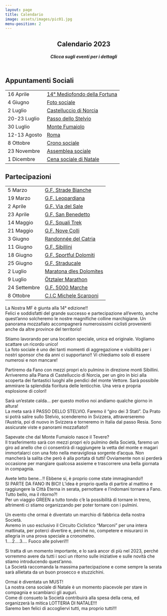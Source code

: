 ```yaml
---
layout: page
title: Calendario
image: assets/images/pic01.jpg
menu-position: 2
---
```


<div id="main" class="alt">
  <section id="calendario">
    <div class="inner">
      <header class="major">
        <h1>
          Calendario 2023
          <a
            href="https://calendar.google.com/calendar/u/0?cid=MDBmZWJiZDI2ZmMyNzE1YTFlMjg2MTE5MDVmMDhhYzNmMGEyNGZkMjkwMjc0NDJkMGY2NzlkYjlmOTNmOGRhOUBncm91cC5jYWxlbmRhci5nb29nbGUuY29t"
            class="icon fa-calendar-plus"
            title="Google Calendar">
          </a>
        </h1>
        <h5>Clicca sugli eventi per i dettagli</h5>
      </header>
      <div class="row">
        <div class="6u 12u$(small)">
          <h2>Appuntamenti Sociali</h2>
          <div class="table-wrapper">
            <table class="alt">
              <tbody>
                <tr>
                  <td>16 Aprile</td>
                  <td><a href="#cal0416" data-modal>14° Mediofondo della Fortuna</a></td>
                </tr>
                <tr>
                  <td>4 Giugno</td>
                  <td><a href="#cal0604" data-modal>Foto sociale</a></td>
                </tr>
                <tr>
                  <td>2 Luglio</td>
                  <td><a href="#cal0702" data-modal>Castelluccio di Norcia</a></td>
                </tr>
                <tr>
                  <td>20-23 Luglio</td>
                  <td><a href="#cal0720" data-modal>Passo dello Stelvio</a></td>
                </tr>
                <tr>
                  <td>30 Luglio</td>
                  <td><a href="#cal0730" data-modal>Monte Fumaiolo</a></td>
                </tr>
                <tr>
                  <td>12-13 Agosto</td>
                  <td><a href="#cal0812" data-modal>Roma</a></td>
                </tr>
                <tr>
                  <td>8 Ottobre</td>
                  <td><a href="#cal1008" data-modal>Crono sociale</a></td>
                </tr>
                <tr>
                  <td>23 Novembre</td>
                  <td><a href="#cal1123" data-modal>Assemblea sociale</a></td>
                </tr>
                <tr>
                  <td>1 Dicembre</td>
                  <td><a href="#cal1201" data-modal>Cena sociale di Natale</a></td>
                </tr>
              </tbody>
            </table>
          </div>
        </div>
        <div class="6u$ 12u$(small)">
          <h2>Partecipazioni</h2>
          <div class="table-wrapper">
            <table class="alt">
              <tbody>
                <tr>
                  <td>5 Marzo</td>
                  <td><a href="https://gfstradebianche.it/" target="_blank">G.F. Strade Bianche</a></td>
                </tr>
                <tr>
                  <td>19 Marzo</td>
                  <td><a href="http://www.fondoleopardiana.com/" target="_blank">G.F. Leopardiana</a></td>
                </tr>
                <tr>
                  <td>2 Aprile</td>
                  <td><a href="https://www.granfondoviadelsale.com/" target="_blank">G.F. Via del Sale</a></td>
                </tr>
                <tr>
                  <td>23 Aprile</td>
                  <td><a href="https://www.granfondosanbenedettodeltronto.it/" target="_blank">G.F. San Benedetto</a></td>
                </tr>
                <tr>
                  <td>14 Maggio</td>
                  <td><a href="https://www.granfondosquali.it/" target="_blank">G.F. Squali Trek</a></td>
                </tr>
                <tr>
                  <td>21 Maggio</td>
                  <td><a href="https://www.novecolli.it/" target="_blank">G.F. Nove Colli</a></td>
                </tr>
                <tr>
                  <td>3 Giugno</td>
                  <td><a href="https://www.facebook.com/profile.php?id=100075917361917" target="_blank">Randonnée del Catria</a></td>
                </tr>
                <tr>
                  <td>11 Giugno</td>
                  <td><a href="https://www.granfondodeisibillini.it/" target="_blank">G.F. Sibillini</a></td>
                </tr>
                <tr>
                  <td>18 Giugno</td>
                  <td><a href="https://www.sportfuldolomitirace.it/" target="_blank">G.F. Sportful Dolomiti</a></td>
                </tr>
                <tr>
                  <td>25 Giugno</td>
                  <td><a href="https://cicloducaleurbino.it/la-straducale/" target="_blank">G.F. Straducale</a></td>
                </tr>
                <tr>
                  <td>2 Luglio</td>
                  <td><a href="https://www.maratona.it/it/" target="_blank">Maratona dles Dolomites</a></td>
                </tr>
                <tr>
                  <td>9 Luglio</td>
                  <td><a href="https://www.oetztaler-radmarathon.com/it/home.html" target="_blank">Ötztaler Marathon</a></td>
                </tr>
                <tr>
                  <td>24 Settembre</td>
                  <td><a href="https://www.5milamarche.com/" target="_blank">G.F. 5000 Marche</a></td>
                </tr>
                <tr>
                  <td>8 Ottobre</td>
                  <td><a href="https://www.michelescarponi.it/granfondo/" target="_blank">C.I.C Michele Scarponi</a></td>
                </tr>
              </tbody>
            </table>
          </div>
        </div>
      </div>
    </div>
  </section>
</div>

<div id="cal0416" class="modal">
  <p>
    La Nostra MF è giunta alla 14° edizione!!<br>
    Felici e soddisfatti del grande successo e partecipazione all’evento, anche quest’anno solcheremo le nostre magnifiche colline marchigiane. Un panorama mozzafiato accompagnerà numerosissimi ciclisti provenienti anche da altre province del territorio!
  </p>
</div>
<div id="cal0604" class="modal">
  <p>
    Stiamo lavorando per una location speciale, unica ed originale.
    Vogliamo scattare un ricordo unico!<br>
    La foto sociale è uno dei tanti momenti di aggregazione e visibilità per i nostri sponsor che da anni ci supportano!!
    Vi chiediamo solo di essere numerosi e non mancare!
  </p>
</div>
<div id="cal0702" class="modal">
  <p>
    Partiremo da Fano con mezzi propri e/o pulmino in direzione monti Sibillini.<br>
    Arriveremo alla Piana di Castelluccio di Norcia, per un giro in bici alla scoperta dei fantastici luoghi alle pendici del monte Vettore.
    Sarà possibile ammirare la splendida fioritura delle lenticchie. Una vera e propria esplosione di colori!
  </p>
</div>
<div id="cal0720" class="modal">
  <p>
    Sarà un’estate calda… per questo motivo noi andiamo qualche giorno in altura!<br>
    La meta sarà il PASSO DELLO STELVIO. Faremo il “giro dei 3 Stati”. Da Prato si potrà salire sullo Stelvio, scenderemo in Svizzera, attraverseremo l’Austria, poi di nuovo in Svizzera e torneremo in Italia dal passo Resia. Sono assicurate viste e panorami mozzafiato!!
  </p>
</div>
<div id="cal0730" class="modal">
  <p>
    Sapevate che dal Monte Fumaiolo nasce il Tevere?<br>
    Il trasferimento sarà con mezzi propri e/o pulmino della Società, faremo un giro ad anello che ci consentirà di raggiungere la vetta del monte e magari immortalarci con una foto nella meravigliosa sorgente d’acqua.
    Non mancherà la salita che però è alla portata di tutti! Ovviamente non si perderà occasione per mangiare qualcosa assieme e trascorrere una bella giornata in compagnia.
  </p>
</div>
<div id="cal0812" class="modal">
  <p>
    Avete letto bene…!! Ebbene si, è proprio come state immaginando!!<br>
    SI PARTE DA FANO IN BICI! L’idea è proprio quella di partire al mattino e raggiungere la Città Eterna in serata, pernottare e l’indomani tornare a Fano.
    Tutto bello, ma il ritorno?!<br>
    Per un viaggio GREEN a tutto tondo c’è la possibilità di tornare in treno, altrimenti ci stiamo organizzando per poter tornare con i pulmini.
  </p>
</div>
<div id="cal1008" class="modal">
  <p>
    Un evento che ormai è diventato un marchio di fabbrica della nostra Società.<br>
    Avremo in uso esclusivo il Circuito Ciclistico “Marconi” per una intera mattinata, per poterci divertire e, perché no, competere e misurarci in allegria in una prova speciale a cronometro.<br>
    1….2….3…. Fuoco alle polveri!!!
  </p>
</div>
<div id="cal1123" class="modal">
  <p>
    Si tratta di un momento importante, e lo sarà ancor di più nel 2023, perché vorremmo avere da tutti i soci un ritorno sulle iniziative e sulle novità che stiamo introducendo quest’anno.<br>
    La Società raccomanda la massima partecipazione e come sempre la serata sarà allietata da un buon prosecco e stuzzichini.
  </p>
</div>
<div id="cal1201" class="modal">
  <p>
    Ormai è diventata un MUST!<br>
    La nostra cena sociale di Natale è un momento piacevole per stare in compagnia e scambiarci gli auguri.<br>
    Come di consueto la Società contribuirà alla spesa della cena, ed organizzerà la mitica LOTTERIA DI NATALE!!!<br>
    Saremo ben felici di accogliervi tutti, ma proprio tutti!!!
  </p>
</div>
